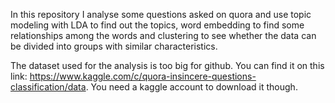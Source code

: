 In this repository I analyse some questions asked on quora and use topic modeling with LDA to find out the topics, word embedding to find some relationships among the words and clustering to see whether the data can be divided into groups with similar characteristics.

The dataset used for the analysis is too big for github. You can find it on this link: https://www.kaggle.com/c/quora-insincere-questions-classification/data. You need a kaggle account to download it though.
